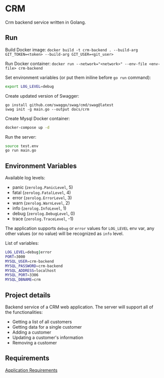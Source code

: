 # CRM

Crm backend service written in Golang.

## Run

Build Docker image: `docker build -t crm-backend . --build-arg GIT_TOKEN=<token> --build-arg GIT_USER=<git_user>`

Run Docker container: `docker run --network="<network>" --env-file <env-file> crm-backend`

Set environment variables (or put them iniline before `go run` command):
```bash
export LOG_LEVEL=debug
```

Create updated version of Swagger:
```
go install github.com/swaggo/swag/cmd/swag@latest
swag init -g main.go --output docs/crm
```

Create Mysql Docker container:
```bash
docker-compose up -d
```

Run the server:
```bash
source test.env
go run main.go
```

## Environment Variables

Available log levels:
- panic (`zerolog.PanicLevel`, 5)
- fatal (`zerolog.FatalLevel`, 4)
- error (`zerolog.ErrorLevel`, 3)
- warn (`zerolog.WarnLevel`, 2)
- info (`zerolog.InfoLevel`, 1)
- debug (`zerolog.DebugLevel`, 0)
- trace (`zerolog.TraceLevel`, -1)

The application supports `debug` or `error` values for `LOG_LEVEL` env var, any other values (or no value) will be recognized as `info` level.

List of variables:
```bash
LOG_LEVEL=debug|error
PORT=3000
MYSQL_USER=crm-backend
MYSQL_PASSWORD=crm-backend
MYSQL_ADDRESS=localhost
MYSQL_PORT=3306
MYSQL_DBNAME=crm
```

## Project details

Backend service of a CRM web application. The server will support all of the functionalities:
- Getting a list of all customers
- Getting data for a single customer
- Adding a customer
- Updating a customer's information
- Removing a customer

## Requirements

[Application Requirements](https://review.udacity.com/#!/rubrics/4856/view)